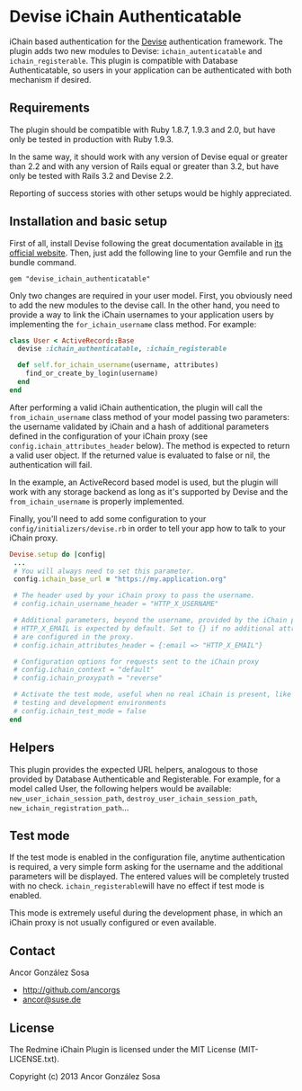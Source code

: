 Devise iChain Authenticatable
=============================

iChain based authentication for the
[Devise](http://github.com/plataformatec/devise) authentication framework.
The plugin adds two new modules to Devise: `ichain_autenticatable` and
`ichain_registerable`. This plugin is compatible with Database Authenticatable,
so users in your application can be authenticated with both mechanism if
desired.

Requirements
------------

The plugin should be compatible with Ruby 1.8.7, 1.9.3 and 2.0, but have only be
tested in production with Ruby 1.9.3.

In the same way, it should work with any version of Devise equal or greater than 2.2
and with any version of Rails equal or greater than 3.2, but have only be tested
with Rails 3.2 and Devise 2.2.

Reporting of success stories with other setups would be highly appreciated.

Installation and basic setup
---------------------------

First of all, install Devise following the great documentation available in
[its official website](http://github.com/plataformatec/devise). Then, just add
the following line to your Gemfile and run the bundle command.

    gem "devise_ichain_authenticatable"

Only two changes are required in your user model. First, you obviously need to
add the new modules to the devise call. In the other hand, you need to provide
a way to link the iChain usernames to your application users by implementing
the `for_ichain_username` class method. For example:

```ruby
class User < ActiveRecord::Base
  devise :ichain_authenticatable, :ichain_registerable

  def self.for_ichain_username(username, attributes)
    find_or_create_by_login(username)
  end
end
```

After performing a valid iChain authentication, the plugin will call the
`from_ichain_username` class method of your model
passing two parameters: the username validated by iChain and a hash of
additional parameters defined in the configuration of your iChain proxy
(see `config.ichain_attributes_header` below).
The method is expected to return a valid user object. If the returned
value is evaluated to false or nil, the authentication will fail.

In the example, an ActiveRecord based model is used, but the plugin will
work with any storage backend as long as it's supported by Devise and
the `from_ichain_username` is properly implemented.

Finally, you'll need to add some configuration to your
`config/initializers/devise.rb` in order to tell your app how to talk
to your iChain proxy.

```ruby
Devise.setup do |config|
 ...
 # You will always need to set this parameter.
 config.ichain_base_url = "https://my.application.org"

 # The header used by your iChain proxy to pass the username.
 # config.ichain_username_header = "HTTP_X_USERNAME"

 # Additional parameters, beyond the username, provided by the iChain proxy.
 # HTTP_X_EMAIL is expected by default. Set to {} if no additional attributes
 # are configured in the proxy.
 # config.ichain_attributes_header = {:email => "HTTP_X_EMAIL"}

 # Configuration options for requests sent to the iChain proxy
 # config.ichain_context = "default"
 # config.ichain_proxypath = "reverse"

 # Activate the test mode, useful when no real iChain is present, like in
 # testing and development environments
 # config.ichain_test_mode = false
end
```

Helpers
-------

This plugin provides the expected URL helpers, analogous to those provided by
Database Authenticable and Registerable. For example, for a model called User,
the following helpers would be available: `new_user_ichain_session_path`,
`destroy_user_ichain_session_path`, `new_ichain_registration_path`...

Test mode
---------

If the test mode is enabled in the configuration file, anytime
authentication is required, a very simple form asking for the username and the
additional parameters will be displayed. The entered values will be completely
trusted with no check. ```ichain_registerable```will have no effect if test mode
is enabled.

This mode is extremely useful during the development phase, in which an iChain
proxy is not usually configured or even available.

Contact
-------

Ancor González Sosa

* http://github.com/ancorgs
* ancor@suse.de

License
-------

The Redmine iChain Plugin is licensed under the MIT License (MIT-LICENSE.txt).

Copyright (c) 2013 Ancor González Sosa
